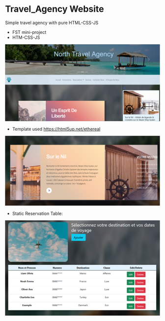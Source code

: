 # Travel_Agency Website
Simple travel agency with pure HTML-CSS-JS
- FST mini-project
- HTM-CSS-JS


![full](https://github.com/Klngzk/Travel_Agency/blob/main/readme_img/Screenshot%202022-01-24%20002033.png?raw=true)

- Template used https://html5up.net/ethereal

![template](https://github.com/Klngzk/Travel_Agency/blob/main/readme_img/Screenshot%202022-01-24%20002135.png?raw=true)

- Static Reservation Table:

![table](https://github.com/Klngzk/Travel_Agency/blob/main/readme_img/Screenshot%202022-01-24%20002430.png)

